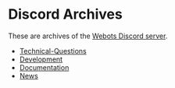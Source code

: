 # Discord Archives
These are archives of the [Webots Discord server](https://discordapp.com/invite/nTWbN9m).

- [Technical-Questions](discord_technical-questions.md)
- [Development](discord_development.md)
- [Documentation](discord_documentation.md)
- [News](discord_news.md)
